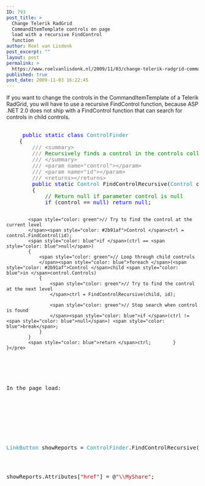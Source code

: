 ```yaml
---
ID: 793
post_title: >
  Change Telerik RadGrid
  CommandItemTemplate controls on page
  load with a recursive FindControl
  function
author: Roel van Lisdonk
post_excerpt: ""
layout: post
permalink: >
  https://www.roelvanlisdonk.nl/2009/11/03/change-telerik-radgrid-commanditemtemplate-controls-on-page-load-with-a-recursive-findcontrol-function/
published: true
post_date: 2009-11-03 16:22:45
---
```

<p>If you want to change the controls in the CommandItemTemplate of a Telerik RadGrid, you will have to use a recursive FindControl function, because ASP .NET 2.0 does not ship with a FindControl function that can search for controls in child controls.   <br />    <br /></p>  <pre class="code"><span style="color: blue">     public static class </span><span style="color: #2b91af">ControlFinder
    </span>{
        <span style="color: gray">/// &lt;summary&gt;
        /// </span><span style="color: green">Recursively finds a control in the controls collection.
        </span><span style="color: gray">/// &lt;/summary&gt;
        /// &lt;param name=&quot;control&quot;&gt;&lt;/param&gt;
        /// &lt;param name=&quot;id&quot;&gt;&lt;/param&gt;
        /// &lt;returns&gt;&lt;/returns&gt;
        </span><span style="color: blue">public static </span><span style="color: #2b91af">Control </span>FindControlRecursive(<span style="color: #2b91af">Control </span>control, <span style="color: blue">string </span>id)
        {
            <span style="color: green">// Return null if parameter control is null
            </span><span style="color: blue">if </span>(control == <span style="color: blue">null</span>) <span style="color: blue">return null</span>;

            <span style="color: green">// Try to find the control at the current level
            </span><span style="color: #2b91af">Control </span>ctrl = control.FindControl(id);
            <span style="color: blue">if </span>(ctrl == <span style="color: blue">null</span>)
            {
                <span style="color: green">// Loop through child controls
                </span><span style="color: blue">foreach </span>(<span style="color: #2b91af">Control </span>child <span style="color: blue">in </span>control.Controls)
                {
                    <span style="color: green">// Try to find the control at the next level
                    </span>ctrl = FindControlRecursive(child, id);

                    <span style="color: green">// Stop search when control is found
                    </span><span style="color: blue">if </span>(ctrl != <span style="color: blue">null</span>) <span style="color: blue">break</span>;
                }
            }
            <span style="color: blue">return </span>ctrl;        }
    }</pre>
<a href="http://11011.net/software/vspaste"></a>

<br />In the page load:

<br />

<br />

<pre class="code"><span style="color: #2b91af">LinkButton </span>showReports = <span style="color: #2b91af">ControlFinder</span>.FindControlRecursive(<span style="color: blue">this</span>.RadGrid.MasterTableView, <span style="color: #a31515">&quot;showReports&quot;</span>) <span style="color: blue">as </span><span style="color: #2b91af">LinkButton</span>;</pre>

<pre class="code">showReports.Attributes[<span style="color: #a31515">&quot;href&quot;</span>] = @<span style="color: #a31515">&quot;\\MyShare&quot;</span>;</pre>
<a href="http://11011.net/software/vspaste"></a><a href="http://11011.net/software/vspaste"></a>